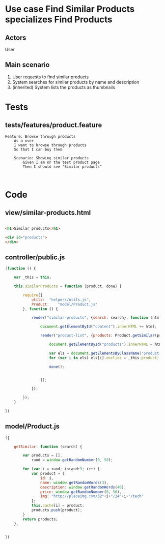 # Use case Find Similar Products specializes Find Products

## Actors

User

## Main scenario

1. User requests to find similar products
2. System searches for similar products by name and description
3. (inherited) System lists the products as thumbnails


# Tests

## tests/features/product.feature

```feature
Feature: Browse through products
    As a user
    I want to browse through products
    So that I can buy them

    Scenario: Showing similar products
        Given I am on the test product page
        Then I should see "Similar products"



```

# Code

## view/similar-products.html

```html

<h1>Similar products</h1>

<div id="products">
</div>

```


## controller/public.js

```js
(function () {

    var _this = this;

    this.similarProducts = function (product, done) {

		require({
            utils: 	"helpers/utils.js",
			Product: 	"model/Product.js"
		}, function () {

            render("similar-products", {search: search}, function (html) {

                document.getElementById("content").innerHTML += html;

                render("product-list", {products: Product.getSimilar(product)}, function (html) {

                    document.getElementById("products").innerHTML = html;

                    var els = document.getElementsByClassName('product-link');
                    for (var i in els) els[i].onclick = _this.product;

                    done();


                });

            });

        });
    }

})

```



## model/Product.js

```js
({

    getSimilar: function (search) {

        var products = [],
            rand = window.getRandomNumber(0, 50);

        for (var i = rand; i<rand+3; i++) {
            var product = {
                id: i,
                name: window.getRandomWords(3),
                description: window.getRandomWords(40),
                price: window.getRandomNumber(0, 50),
                img: "http://placeimg.com/32"+i+"/24"+i+"/tech"
            };
            this.cache[i] = product;
            products.push(product);
        }
        return products;
    },


})

```
